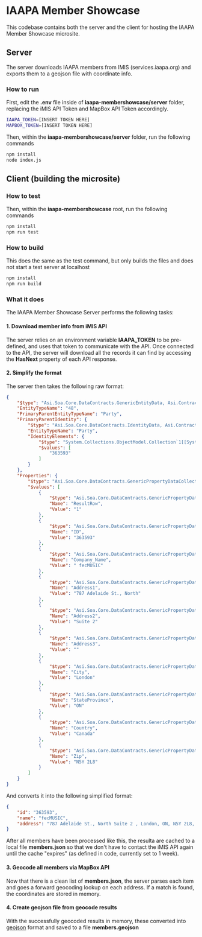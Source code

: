 # IAAPA Member Showcase
This codebase contains both the server and the client for hosting the IAAPA Member Showcase microsite.

## Server
The server downloads IAAPA members from IMIS (services.iaapa.org) and exports them to a geojson file with coordinate info.
### How to run
First, edit the **.env** file inside of **iaapa-membershowcase/server** folder, replacing the iMIS API Token and MapBox API Token accordingly.

```bash
IAAPA_TOKEN=[INSERT TOKEN HERE]
MAPBOX_TOKEN=[INSERT TOKEN HERE]
```

Then, within the **iaapa-membershowcase/server** folder, run the following commands
```bash
npm install
node index.js
```

## Client (building the microsite)
### How to test
Then, within the **iaapa-membershowcase** root, run the following commands
```bash
npm install
npm run test
```

### How to build
This does the same as the test command, but only builds the files and does not start a test server at localhost
```bash
npm install
npm run build
```

### What it does
The IAAPA Member Showcase Server performs the following tasks:
#### 1. Download member info from iMIS API
The server relies on an environment variable **IAAPA_TOKEN** to be pre-defined, and uses that token to communicate with the API. Once connected to the API, the server will download all the records it can find by accessing the **HasNext** property of each API response.
#### 2. Simplify the format
The server then takes the following raw format:

```json
{
    "$type": "Asi.Soa.Core.DataContracts.GenericEntityData, Asi.Contracts",
    "EntityTypeName": "48",
    "PrimaryParentEntityTypeName": "Party",
    "PrimaryParentIdentity": {
        "$type": "Asi.Soa.Core.DataContracts.IdentityData, Asi.Contracts",
        "EntityTypeName": "Party",
        "IdentityElements": {
            "$type": "System.Collections.ObjectModel.Collection`1[[System.String, mscorlib]], mscorlib",
            "$values": [
                "363593"
            ]
        }
    },
    "Properties": {
        "$type": "Asi.Soa.Core.DataContracts.GenericPropertyDataCollection, Asi.Contracts",
        "$values": [
            {
                "$type": "Asi.Soa.Core.DataContracts.GenericPropertyData, Asi.Contracts",
                "Name": "ResultRow",
                "Value": "1"
            },
            {
                "$type": "Asi.Soa.Core.DataContracts.GenericPropertyData, Asi.Contracts",
                "Name": "ID",
                "Value": "363593"
            },
            {
                "$type": "Asi.Soa.Core.DataContracts.GenericPropertyData, Asi.Contracts",
                "Name": "Company_Name",
                "Value": " fecMUSIC"
            },
            {
                "$type": "Asi.Soa.Core.DataContracts.GenericPropertyData, Asi.Contracts",
                "Name": "Address1",
                "Value": "787 Adelaide St., North"
            },
            {
                "$type": "Asi.Soa.Core.DataContracts.GenericPropertyData, Asi.Contracts",
                "Name": "Address2",
                "Value": "Suite 2"
            },
            {
                "$type": "Asi.Soa.Core.DataContracts.GenericPropertyData, Asi.Contracts",
                "Name": "Address3",
                "Value": ""
            },
            {
                "$type": "Asi.Soa.Core.DataContracts.GenericPropertyData, Asi.Contracts",
                "Name": "City",
                "Value": "London"
            },
            {
                "$type": "Asi.Soa.Core.DataContracts.GenericPropertyData, Asi.Contracts",
                "Name": "StateProvince",
                "Value": "ON"
            },
            {
                "$type": "Asi.Soa.Core.DataContracts.GenericPropertyData, Asi.Contracts",
                "Name": "Country",
                "Value": "Canada"
            },
            {
                "$type": "Asi.Soa.Core.DataContracts.GenericPropertyData, Asi.Contracts",
                "Name": "Zip",
                "Value": "N5Y 2L8"
            }
        ]
    }
}
```
And converts it into the following simplified format:

```json
{
    "id": "363593",
    "name": "fecMUSIC",
    "address": "787 Adelaide St., North Suite 2 , London, ON, N5Y 2L8, Canada"
}
```
After all members have been processed like this, the resulta are cached to a local file **members.json** so that we don't have to contact the iMIS API again until the cache "expires" (as defined in code, currently set to 1 week).
#### 3. Geocode all members via MapBox API
Now that there is a clean list of **members.json**, the server parses each item and goes a forward geocoding lookup on each address. If a match is found, the coordinates are stored in memory.
#### 4. Create geojson file from geocode results
With the successfully geocoded results in memory, these converted into [geojson](https://geojson.org/) format and saved to a file **members.geojson**